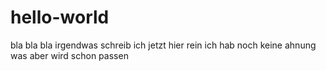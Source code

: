 hello-world
===========

bla bla bla irgendwas schreib ich jetzt hier rein ich hab noch keine ahnung was aber wird schon passen 
